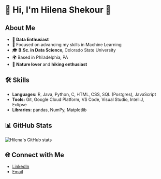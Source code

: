 # 🌸 Hi, I'm Hilena Shekour 🌸

## About Me
- 🌟 **Data Enthusiast**
- 🌱 Focused on advancing my skills in Machine Learning
- 🎓 **B.Sc. in Data Science**, Colorado State University
- 🌍 Based in Philadelphia, PA
- 🌿 **Nature lover** and **hiking enthusiast**

## 🛠️ Skills
- **Languages:** R, Java, Python, C, HTML, CSS, SQL (Postgres), JavaScript
- **Tools:** Git, Google Cloud Platform, VS Code, Visual Studio, IntelliJ, Eclipse
- **Libraries:** pandas, NumPy, Matplotlib

## 📊 GitHub Stats
![Hilena's GitHub stats](https://github-readme-stats.vercel.app/api?username=hilena&show_icons=true&theme=radical)

## 🌐 Connect with Me
- [LinkedIn](https://linkedin.com/in/hilenashekour)
- [Email](mailto:hilenashekour@gmail.com)

